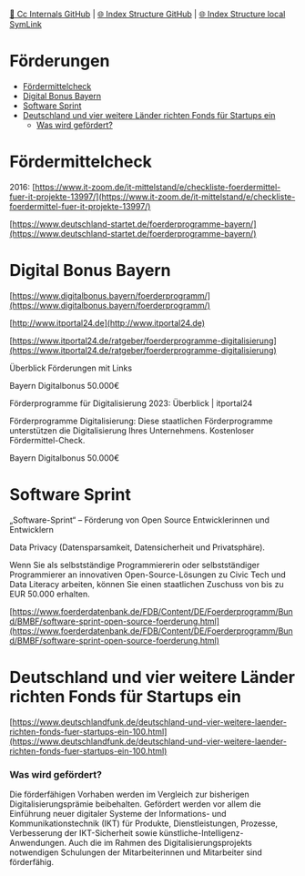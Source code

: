 [📁 Cc Internals GitHub](/cerulean-circle-unlimited-2cu/governance/cc-internals.md) | [🌐 Index Structure GitHub](/cerulean-circle-unlimited-2cu/governance/cc-internals/frderungen.md) | [🌐 Index Structure local SymLink](./frderungen.entry.md)

# Förderungen

- [Fördermittelcheck](#frdermittelcheck)
- [Digital Bonus Bayern](#digital-bonus-bayern)
- [Software Sprint](#software-sprint)
- [Deutschland und vier weitere Länder richten Fonds für Startups ein](#deutschland-und-vier-weitere-lnder-richten-fonds-fr-startups-ein)
  - [Was wird gefördert?](#was-wird-gefrdert)

# Fördermittelcheck

2016: [https://www.it-zoom.de/it-mittelstand/e/checkliste-foerdermittel-fuer-it-projekte-13997/](https://www.it-zoom.de/it-mittelstand/e/checkliste-foerdermittel-fuer-it-projekte-13997/)

[https://www.deutschland-startet.de/foerderprogramme-bayern/](https://www.deutschland-startet.de/foerderprogramme-bayern/)

# Digital Bonus Bayern

[https://www.digitalbonus.bayern/foerderprogramm/](https://www.digitalbonus.bayern/foerderprogramm/)

[http://www.itportal24.de](http://www.itportal24.de)

[https://www.itportal24.de/ratgeber/foerderprogramme-digitalisierung](https://www.itportal24.de/ratgeber/foerderprogramme-digitalisierung)

Überblick Förderungen mit Links

Bayern Digitalbonus 50.000€

Förderprogramme für Digitalisierung 2023: Überblick | itportal24

Förderprogramme Digitalisierung: Diese staatlichen Förderprogramme unterstützen die Digitalisierung Ihres Unternehmens. Kostenloser Fördermittel-Check.

Bayern Digitalbonus 50.000€

# Software Sprint

„Software-Sprint“ – Förderung von Open Source Entwicklerinnen und Entwicklern

Data Privacy (Datensparsamkeit, Datensicherheit und Privatsphäre).

Wenn Sie als selbstständige Programmiererin oder selbstständiger Programmierer an innovativen Open-Source-Lösungen zu Civic Tech und Data Literacy arbeiten, können Sie einen staatlichen Zuschuss von bis zu EUR 50.000 erhalten.

[https://www.foerderdatenbank.de/FDB/Content/DE/Foerderprogramm/Bund/BMBF/software-sprint-open-source-foerderung.html](https://www.foerderdatenbank.de/FDB/Content/DE/Foerderprogramm/Bund/BMBF/software-sprint-open-source-foerderung.html)

# **Deutschland und vier weitere Länder richten Fonds für Startups ein**

[https://www.deutschlandfunk.de/deutschland-und-vier-weitere-laender-richten-fonds-fuer-startups-ein-100.html](https://www.deutschlandfunk.de/deutschland-und-vier-weitere-laender-richten-fonds-fuer-startups-ein-100.html)

### Was wird gefördert?

Die förderfähigen Vorhaben werden im Vergleich zur bisherigen Digitalisierungsprämie beibehalten. Gefördert werden vor allem die Einführung neuer digitaler Systeme der Informations- und Kommunikationstechnik (IKT) für Produkte, Dienstleistungen, Prozesse, Verbesserung der IKT-Sicherheit sowie künstliche-Intelligenz-Anwendungen. Auch die im Rahmen des Digitalisierungsprojekts notwendigen Schulungen der Mitarbeiterinnen und Mitarbeiter sind förderfähig.
